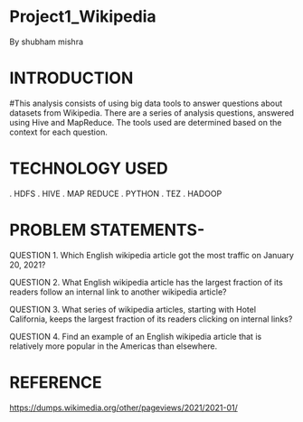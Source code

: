 # Project1_Wikipedia
By shubham mishra

# INTRODUCTION
#This analysis consists of using big data tools to answer questions about datasets from Wikipedia. 
There are a series of analysis questions, answered using Hive and MapReduce. 
The tools used are determined based on the context for each question.

# TECHNOLOGY USED
. HDFS
. HIVE
. MAP REDUCE
. PYTHON
. TEZ
. HADOOP

# PROBLEM STATEMENTS-
QUESTION 1.
Which English wikipedia article got the most traffic on January 20, 2021?

QUESTION 2.
What English wikipedia article has the largest fraction of its readers follow an internal link to another wikipedia article?

QUESTION 3.
What series of wikipedia articles, starting with Hotel California, keeps the largest fraction of its readers clicking on internal links?

QUESTION 4.
Find an example of an English wikipedia article that is relatively more popular in the Americas than elsewhere.

# REFERENCE
  https://dumps.wikimedia.org/other/pageviews/2021/2021-01/
